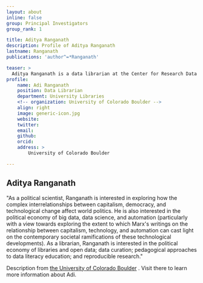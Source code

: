 ```yaml
---
layout: about
inline: false
group: Principal Investigators
group_rank: 1

title: Aditya Ranganath
description: Profile of Aditya Ranganath
lastname: Ranganath
publications: 'author^=*Ranganath'

teaser: >
  Aditya Ranganath is a data librarian at the Center for Research Data and Digital Scholarship (CRDDS) at the University of Colorado Boulder Libraries, where he collaborates with members of the CU community on data-intensive tasks that span the research data lifecycle. He earned his PhD in Political Science from the University of California-San Diego in 2018. 
profile:
    name: Adi Ranganath
    position: Data Librarian
    department: University Libraries
    <!-- organization: University of Colorado Boulder -->
    align: right
    image: generic-icon.jpg
    website: 
    twitter: 
    email: 
    github: 
    orcid: 
    address: >
        University of Colorado Boulder

---
```


## Aditya Ranganath

"As a political scientist, Ranganath is interested in exploring how the complex interrelationships between capitalism, democracy, and technological change affect world politics. He is also interested in the political economy of big data, data science, and automation (particularly with a view towards exploring the extent to which Marx's writings on the relationship between capitalism, technology, and automation can cast light on the contemporary societal ramifications of these technological developments). As a librarian, Ranganath is interested in the political economy of libraries and open data; data curation; pedagogical approaches to data literacy education; and reproducible research."

Description from [the University of Colorado Boulder](https://experts.colorado.edu/display/fisid_167884) . Visit there to learn more information about Adi.
